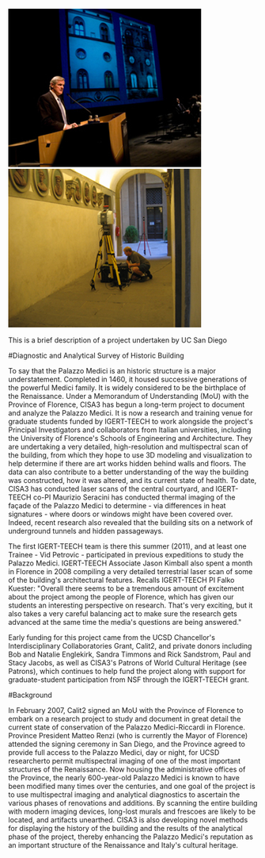 ![Palazzo Medici](imgs/included/5.jpg) ![Palazzo Medici](imgs/included/3.jpg)

This is a brief description of a project undertaken by UC San Diego

#Diagnostic and Analytical Survey of Historic Building

To say that the Palazzo Medici is an historic structure is a major understatement. Completed in 1460, it housed successive generations of the powerful Medici family. It is widely considered to be the birthplace of the Renaissance. Under a Memorandum of Understanding (MoU) with the Province of Florence, CISA3 has begun a long-term project to document and analyze the Palazzo Medici. It is now a research and training venue for graduate students funded by IGERT-TEECH to work alongside the project's Principal Investigators and collaborators from Italian universities, including the University of Florence's Schools of Engineering and Architecture. They are undertaking a very detailed, high-resolution and multispectral scan of the building, from which they hope to use 3D modeling and visualization to help determine if there are art works hidden behind walls and floors. The data can also contribute to a better understanding of the way the building was constructed, how it was altered, and its current state of health. To date, CISA3 has conducted laser scans of the central courtyard, and IGERT-TEECH co-PI Maurizio Seracini has conducted thermal imaging of the façade of the Palazzo Medici to determine - via differences in heat signatures - where doors or windows might have been covered over. Indeed, recent research also revealed that the building sits on a network of underground tunnels and hidden passageways.

The first IGERT-TEECH team is there this summer (2011), and at least one Trainee - Vid Petrovic - participated in previous expeditions to study the Palazzo Medici. IGERT-TEECH Associate Jason Kimball also spent a month in Florence in 2008 compiling a very detailed terrestrial laser scan of some of the building's architectural features. Recalls IGERT-TEECH PI Falko Kuester: "Overall there seems to be a tremendous amount of excitement about the project among the people of Florence, which has given our students an interesting perspective on research. That's very exciting, but it also takes a very careful balancing act to make sure the research gets advanced at the same time the media's questions are being answered."

Early funding for this project came from the UCSD Chancellor's Interdisciplinary Collaboratories Grant, Calit2, and private donors including Bob and Natalie Englekirk, Sandra Timmons and Rick Sandstrom, Paul and Stacy Jacobs, as well as CISA3's Patrons of World Cultural Heritage (see Patrons), which continues to help fund the project along with support for graduate-student participation from NSF through the IGERT-TEECH grant.

#Background

In February 2007, Calit2 signed an MoU with the Province of Florence to embark on a research project to study and document in great detail the current state of conservation of the Palazzo Medici-Riccardi in Florence. Province President Matteo Renzi (who is currently the Mayor of Florence) attended the signing ceremony in San Diego, and the Province agreed to provide full access to the Palazzo Medici, day or night, for UCSD researcherto permit multispectral imaging of one of the most important structures of the Renaissance. Now housing the administrative offices of the Province, the nearly 600-year-old Palazzo Medici is known to have been modified many times over the centuries, and one goal of the project is to use multispectral imaging and analytical diagnostics to ascertain the various phases of renovations and additions. By scanning the entire building with modern imaging devices, long-lost murals and frescoes are likely to be located, and artifacts unearthed. CISA3 is also developing novel methods for displaying the history of the building and the results of the analytical phase of the project, thereby enhancing the Palazzo Medici's reputation as an important structure of the Renaissance and Italy's cultural heritage.
